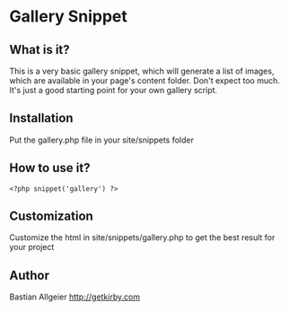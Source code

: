 # Gallery Snippet

## What is it?

This is a very basic gallery snippet, which will generate a list of images, which are available in your page's content folder. Don't expect too much. It's just a good starting point for your own gallery script. 

## Installation 

Put the gallery.php file in your site/snippets folder

## How to use it?

    <?php snippet('gallery') ?>
	    
## Customization

Customize the html in site/snippets/gallery.php to get the best result for your project

## Author
Bastian Allgeier
<http://getkirby.com>